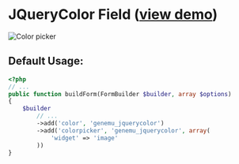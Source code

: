# JQueryColor Field ([view demo](http://www.eyecon.ro/colorpicker/))

![Color picker](https://github.com/genemu/GenemuFormBundle/raw/master/Resources/doc/jquery/color/images/default.png)

## Default Usage:

``` php
<?php
// ...
public function buildForm(FormBuilder $builder, array $options)
{
    $builder
        // ...
        ->add('color', 'genemu_jquerycolor')
        ->add('colorpicker', 'genemu_jquerycolor', array(
            'widget' => 'image'
        ))
}
```
